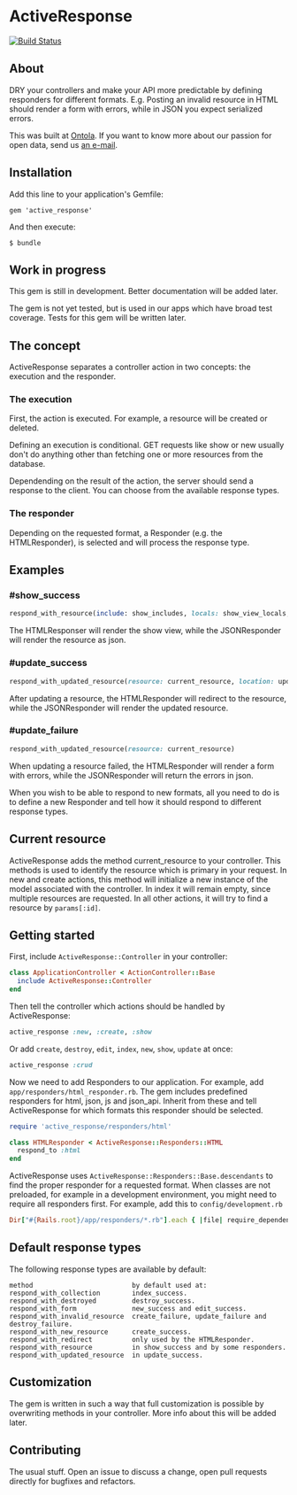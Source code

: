 # ActiveResponse

<a href="https://travis-ci.org/ontola/active_response"><img src="https://travis-ci.org/ontola/active_response.svg?branch=master" alt="Build Status"></a>

## About

DRY your controllers and make your API more predictable by defining responders for different formats. E.g. Posting an invalid resource in HTML should render a form with errors, while in JSON you expect serialized errors.
    
This was built at [Ontola](https://ontola.io/). If you want to know more about our passion for open data, send us [an e-mail](mailto:ontola@argu.co).

## Installation

Add this line to your application's Gemfile:

```
gem 'active_response'
```

And then execute:

```
$ bundle
```

## Work in progress
This gem is still in development. Better documentation will be added later. 

The gem is not yet tested, but is used in our apps which have broad test coverage. Tests for this gem will be written later.

## The concept
ActiveResponse separates a controller action in two concepts: the execution and the responder.

### The execution
First, the action is executed. For example, a resource will be created or deleted. 

Defining an execution is conditional. GET requests like show or new usually don't do anything other than fetching one or more resources from the database.

Dependending on the result of the action, the server should send a response to the client. You can choose from the available response types.

### The responder
Depending on the requested format, a Responder (e.g. the HTMLResponder), is selected and will process the response type.

## Examples

### \#show_success
```ruby
respond_with_resource(include: show_includes, locals: show_view_locals, resource: current_resource)
```
The HTMLResponser will render the show view, while the JSONResponder will render the resource as json.

### \#update_success
```ruby
respond_with_updated_resource(resource: current_resource, location: update_success_location, notice: active_response_success_message)
```
After updating a resource, the HTMLResponder will redirect to the resource, while the JSONResponder will render the updated resource.

### \#update_failure
```ruby
respond_with_updated_resource(resource: current_resource)
```
When updating a resource failed, the HTMLResponder will render a form with errors, while the JSONResponder will return the errors in json.

When you wish to be able to respond to new formats, all you need to do is to define a new Responder and tell how it should respond to different response types.

## Current resource
ActiveResponse adds the method current_resource to your controller. 
This methods is used to identify the resource which is primary in your request.
In new and create actions, this method will initialize a new instance of the model associated with the controller. 
In index it will remain empty, since multiple resources are requested.
In all other actions, it will try to find a resource by `params[:id]`.

## Getting started
First, include ``ActiveResponse::Controller`` in your controller:
```ruby
class ApplicationController < ActionController::Base
  include ActiveResponse::Controller
end
```

Then tell the controller which actions should be handled by ActiveResponse:
```ruby
active_response :new, :create, :show
```

Or add `create`, `destroy`, `edit`, `index`, `new`, `show`, `update` at once:
```ruby
active_response :crud
```

Now we need to add Responders to our application. For example, add `app/responders/html_responder.rb`. 
The gem includes predefined responders for html, json, js and json_api. 
Inherit from these and tell ActiveResponse for which formats this responder should be selected. 

```ruby
require 'active_response/responders/html'

class HTMLResponder < ActiveResponse::Responders::HTML
  respond_to :html
end
```

ActiveResponse uses `ActiveResponse::Responders::Base.descendants` to find the proper responder for a requested format.
When classes are not preloaded, for example in a development environment, you might need to require all responders first.
For example, add this to `config/development.rb`
```ruby
Dir["#{Rails.root}/app/responders/*.rb"].each { |file| require_dependency file }
```

## Default response types
The following response types are available by default:
```
method                         by default used at:
respond_with_collection        index_success.
respond_with_destroyed         destroy_success.
respond_with_form              new_success and edit_success.
respond_with_invalid_resource  create_failure, update_failure and destroy_failure.
respond_with_new_resource      create_success.
respond_with_redirect          only used by the HTMLResponder.
respond_with_resource          in show_success and by some responders.
respond_with_updated_resource  in update_success.
```

## Customization
The gem is written in such a way that full customization is possible by overwriting methods in your controller. More info about this will be added later.

## Contributing

The usual stuff. Open an issue to discuss a change, open pull requests directly for bugfixes and refactors.
